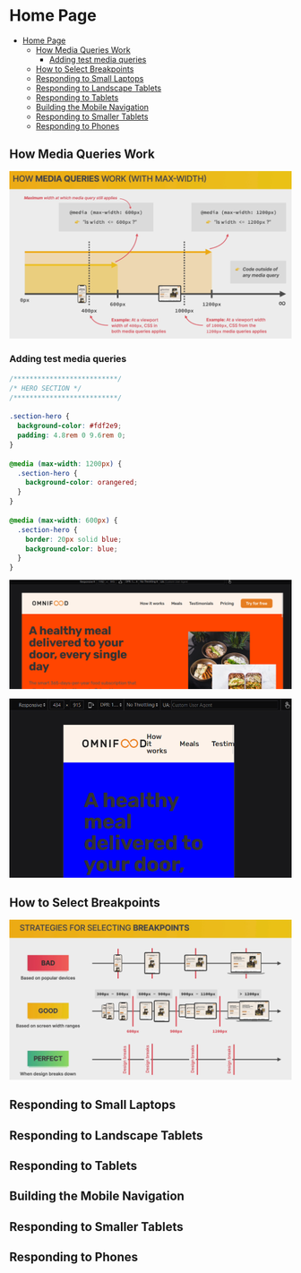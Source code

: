 # Home Page

- [Home Page](#home-page)
  - [How Media Queries Work](#how-media-queries-work)
    - [Adding test media queries](#adding-test-media-queries)
  - [How to Select Breakpoints](#how-to-select-breakpoints)
  - [Responding to Small Laptops](#responding-to-small-laptops)
  - [Responding to Landscape Tablets](#responding-to-landscape-tablets)
  - [Responding to Tablets](#responding-to-tablets)
  - [Building the Mobile Navigation](#building-the-mobile-navigation)
  - [Responding to Smaller Tablets](#responding-to-smaller-tablets)
  - [Responding to Phones](#responding-to-phones)

## How Media Queries Work

![image](images/1.png)

### Adding test media queries

```css
/**************************/
/* HERO SECTION */
/**************************/

.section-hero {
  background-color: #fdf2e9;
  padding: 4.8rem 0 9.6rem 0;
}

@media (max-width: 1200px) {
  .section-hero {
    background-color: orangered;
  }
}

@media (max-width: 600px) {
  .section-hero {
    border: 20px solid blue;
    background-color: blue;
  }
}
```

![image](images/2.png)

![image](images/3.png)

## How to Select Breakpoints

![image](images/4.png)

## Responding to Small Laptops

## Responding to Landscape Tablets

## Responding to Tablets

## Building the Mobile Navigation

## Responding to Smaller Tablets

## Responding to Phones
